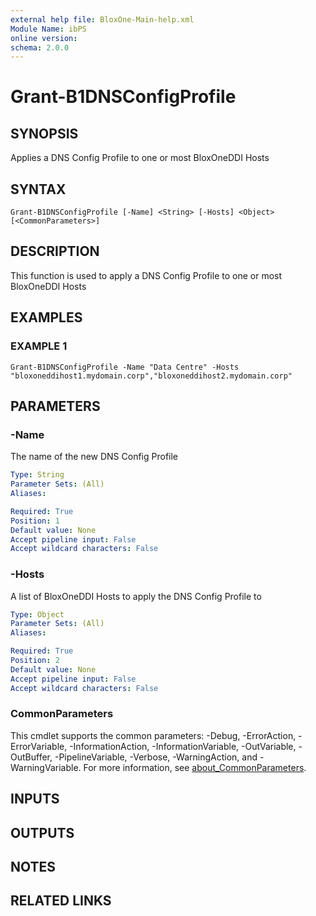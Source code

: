 ```yaml
---
external help file: BloxOne-Main-help.xml
Module Name: ibPS
online version:
schema: 2.0.0
---
```


# Grant-B1DNSConfigProfile

## SYNOPSIS
Applies a DNS Config Profile to one or most BloxOneDDI Hosts

## SYNTAX

```
Grant-B1DNSConfigProfile [-Name] <String> [-Hosts] <Object> [<CommonParameters>]
```

## DESCRIPTION
This function is used to apply a DNS Config Profile to one or most BloxOneDDI Hosts

## EXAMPLES

### EXAMPLE 1
```
Grant-B1DNSConfigProfile -Name "Data Centre" -Hosts "bloxoneddihost1.mydomain.corp","bloxoneddihost2.mydomain.corp"
```

## PARAMETERS

### -Name
The name of the new DNS Config Profile

```yaml
Type: String
Parameter Sets: (All)
Aliases:

Required: True
Position: 1
Default value: None
Accept pipeline input: False
Accept wildcard characters: False
```

### -Hosts
A list of BloxOneDDI Hosts to apply the DNS Config Profile to

```yaml
Type: Object
Parameter Sets: (All)
Aliases:

Required: True
Position: 2
Default value: None
Accept pipeline input: False
Accept wildcard characters: False
```

### CommonParameters
This cmdlet supports the common parameters: -Debug, -ErrorAction, -ErrorVariable, -InformationAction, -InformationVariable, -OutVariable, -OutBuffer, -PipelineVariable, -Verbose, -WarningAction, and -WarningVariable. For more information, see [about_CommonParameters](http://go.microsoft.com/fwlink/?LinkID=113216).

## INPUTS

## OUTPUTS

## NOTES

## RELATED LINKS
